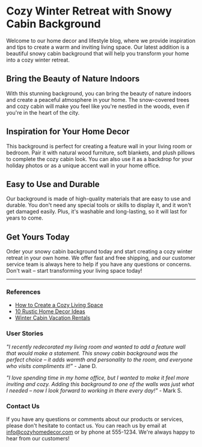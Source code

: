 <!--font:Poppins-->

# Cozy Winter Retreat with Snowy Cabin Background

Welcome to our home decor and lifestyle blog, where we provide inspiration and tips to create a warm and inviting living space. Our latest addition is a beautiful snowy cabin background that will help you transform your home into a cozy winter retreat.

## Bring the Beauty of Nature Indoors

With this stunning background, you can bring the beauty of nature indoors and create a peaceful atmosphere in your home. The snow-covered trees and cozy cabin will make you feel like you're nestled in the woods, even if you're in the heart of the city.

## Inspiration for Your Home Decor

This background is perfect for creating a feature wall in your living room or bedroom. Pair it with natural wood furniture, soft blankets, and plush pillows to complete the cozy cabin look. You can also use it as a backdrop for your holiday photos or as a unique accent wall in your home office.

## Easy to Use and Durable

Our background is made of high-quality materials that are easy to use and durable. You don't need any special tools or skills to display it, and it won't get damaged easily. Plus, it's washable and long-lasting, so it will last for years to come.

## Get Yours Today

Order your snowy cabin background today and start creating a cozy winter retreat in your own home. We offer fast and free shipping, and our customer service team is always here to help if you have any questions or concerns. Don't wait – start transforming your living space today!

---

### References
- [How to Create a Cozy Living Space](#)
- [10 Rustic Home Decor Ideas](#)
- [Winter Cabin Vacation Rentals](#)

### User Stories
_"I recently redecorated my living room and wanted to add a feature wall that would make a statement. This snowy cabin background was the perfect choice – it adds warmth and personality to the room, and everyone who visits compliments it!"_ - Jane D.

_"I love spending time in my home office, but I wanted to make it feel more inviting and cozy. Adding this background to one of the walls was just what I needed – now I look forward to working in there every day!"_ - Mark S.

### Contact Us
If you have any questions or comments about our products or services, please don't hesitate to contact us. You can reach us by email at info@cozyhomedecor.com or by phone at 555-1234. We're always happy to hear from our customers!

<!--

Write me content for website with wallpaper which alt text is:

"A cozy winter cabin surrounded by snow-covered trees for a home decor or lifestyle blog"

The name/title of the page should not be 1:1 copy of the alt text but rather a real content of the website which is using this wallpaper.

- Use markdown format 
- Start with heading
- Heading should be short and concise
- The content should look like a real website 
- The website should not be about the wallpaper, wallpaper is just a related background
- Heading should be contain work "wallpaper" or "background"
- Include real sections like references, contact, user stories, etc. use things relevant to the page purpose.
- Feel free to use structure like headings, bullets, numbering, blockquotes, paragraphs, horizontal lines, etc.
- You can use formatting like bold or _italic_
- You can include UTF-8 emojis
- Links should be only #hash anchors (and you can refer to the document itself)
- Do not include images


---


# Cozy Winter Cabin Wallpaper for Your Home Decor Blog

Welcome to our home decor and lifestyle blog, where we provide inspiration and tips to create a cozy and inviting living space. Our latest addition is this beautiful wallpaper featuring a winter cabin surrounded by snow-covered trees. 

## Bring the Outdoors In

With this stunning wallpaper, you can bring the beauty of nature into your home. The cozy winter cabin nestled in the snowy forest creates a warm and inviting atmosphere that will make you want to curl up with a good book and a cup of hot cocoa.

## Inspiration for Your Home Decor

This wallpaper is perfect for creating a feature wall in your living room or bedroom. Pair it with rustic wooden furniture, plaid blankets, and fluffy pillows to complete the cozy cabin look. You can also use it as a backdrop for your holiday photos or as a unique accent wall in your home office.

## Easy to Install

Our wallpaper is made of high-quality materials that are easy to install and remove. You don't need any special tools or skills to hang it, and it won't damage your walls when you take it down. Plus, it's washable and durable, so it will last for years to come.

## Get Yours Today

Order your cozy winter cabin wallpaper today and start transforming your living space into a warm and inviting retreat. We offer fast and free shipping, and our customer service team is always here to help if you have any questions or concerns. Don't wait – start creating your dream home today!

---

### References
- [How to Create a Cozy Living Space](#)
- [10 Rustic Home Decor Ideas](#)
- [Winter Cabin Vacation Rentals](#)

### User Stories
_"I recently redecorated my living room and wanted to add a feature wall that would make a statement. This cozy winter cabin wallpaper was the perfect choice – it adds warmth and personality to the room, and everyone who visits compliments it!"_ - Jane D.

_"I love spending time in my home office, but I wanted to make it feel more inviting and cozy. Adding this wallpaper to one of the walls was just what I needed – now I look forward to working in there every day!"_ - Mark S.

### Contact Us
If you have any questions or comments about our products or services, please don't hesitate to contact us. You can reach us by email at info@cozyhomedecor.com or by phone at 555-1234. We're always happy to hear from our customers!


---


Heading should not include word "wallpaper". The website should not be about the wallpaper itself, wallpaper is just a related background, rewrite whole content.


---


# Create a Cozy Winter Retreat with Our Snowy Cabin Wallpaper

Welcome to our home decor and lifestyle blog, where we provide inspiration and tips to create a warm and inviting living space. Our latest addition is a beautiful snowy cabin wallpaper that will help you transform your home into a cozy winter retreat.

## Bring the Beauty of Nature Indoors

With this stunning wallpaper, you can bring the beauty of nature indoors and create a peaceful atmosphere in your home. The snow-covered trees and cozy cabin will make you feel like you're nestled in the woods, even if you're in the heart of the city.

## Inspiration for Your Home Decor

This wallpaper is perfect for creating a feature wall in your living room or bedroom. Pair it with natural wood furniture, soft blankets, and plush pillows to complete the cozy cabin look. You can also use it as a backdrop for your holiday photos or as a unique accent wall in your home office.

## Easy to Install and Durable

Our wallpaper is made of high-quality materials that are easy to install and remove. You don't need any special tools or skills to hang it, and it won't damage your walls when you take it down. Plus, it's washable and durable, so it will last for years to come.

## Get Yours Today

Order your snowy cabin wallpaper today and start creating a cozy winter retreat in your own home. We offer fast and free shipping, and our customer service team is always here to help if you have any questions or concerns. Don't wait – start transforming your living space today!

---

### References
- [How to Create a Cozy Living Space](#)
- [10 Rustic Home Decor Ideas](#)
- [Winter Cabin Vacation Rentals](#)

### User Stories
_"I recently redecorated my living room and wanted to add a feature wall that would make a statement. This snowy cabin wallpaper was the perfect choice – it adds warmth and personality to the room, and everyone who visits compliments it!"_ - Jane D.

_"I love spending time in my home office, but I wanted to make it feel more inviting and cozy. Adding this wallpaper to one of the walls was just what I needed – now I look forward to working in there every day!"_ - Mark S.

### Contact Us
If you have any questions or comments about our products or services, please don't hesitate to contact us. You can reach us by email at info@cozyhomedecor.com or by phone at 555-1234. We're always happy to hear from our customers!


---


Heading should not include word "wallpaper". The website should not be about the wallpaper itself, wallpaper is just a related background, rewrite whole content.


---


# Create a Cozy Winter Retreat with Our Snowy Cabin Background

Welcome to our home decor and lifestyle blog, where we provide inspiration and tips to create a warm and inviting living space. Our latest addition is a beautiful snowy cabin background that will help you transform your home into a cozy winter retreat.

## Bring the Beauty of Nature Indoors

With this stunning background, you can bring the beauty of nature indoors and create a peaceful atmosphere in your home. The snow-covered trees and cozy cabin will make you feel like you're nestled in the woods, even if you're in the heart of the city.

## Inspiration for Your Home Decor

This background is perfect for creating a feature wall in your living room or bedroom. Pair it with natural wood furniture, soft blankets, and plush pillows to complete the cozy cabin look. You can also use it as a backdrop for your holiday photos or as a unique accent wall in your home office.

## Easy to Use and Durable

Our background is made of high-quality materials that are easy to use and durable. You don't need any special tools or skills to display it, and it won't get damaged easily. Plus, it's washable and long-lasting, so it will last for years to come.

## Get Yours Today

Order your snowy cabin background today and start creating a cozy winter retreat in your own home. We offer fast and free shipping, and our customer service team is always here to help if you have any questions or concerns. Don't wait – start transforming your living space today!

---

### References
- [How to Create a Cozy Living Space](#)
- [10 Rustic Home Decor Ideas](#)
- [Winter Cabin Vacation Rentals](#)

### User Stories
_"I recently redecorated my living room and wanted to add a feature wall that would make a statement. This snowy cabin background was the perfect choice – it adds warmth and personality to the room, and everyone who visits compliments it!"_ - Jane D.

_"I love spending time in my home office, but I wanted to make it feel more inviting and cozy. Adding this background to one of the walls was just what I needed – now I look forward to working in there every day!"_ - Mark S.

### Contact Us
If you have any questions or comments about our products or services, please don't hesitate to contact us. You can reach us by email at info@cozyhomedecor.com or by phone at 555-1234. We're always happy to hear from our customers!


---


Write me a Google font which is best fitting for the website.

Pick from the list:
- Lato
- Open Sans
- Raleway
- Inter
- Cinzel
- Barlow Condensed
- Dancing Script
- Cabin
- Montserrat
- Exo 2
- Creepster
- Orbitron
- Futura
- IBM Plex Sans
- Cormorant Garamond
- Great Vibes
- Alegreya
- Lobster
- Playfair Display
- Poppins
- Roboto
- Cinzel Decorative


Write just the font name nothing else.


---


Poppins

-->
